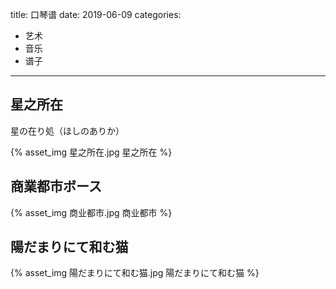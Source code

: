 title: 口琴谱
date: 2019-06-09
categories:
- 艺术
- 音乐
- 谱子




---



## 星之所在 

星の在り処（ほしのありか）

{% asset_img 星之所在.jpg 星之所在 %}



## 商業都市ボース

{% asset_img 商业都市.jpg 商业都市 %}



## 陽だまりにて和む猫

{% asset_img 陽だまりにて和む猫.jpg 陽だまりにて和む猫 %}